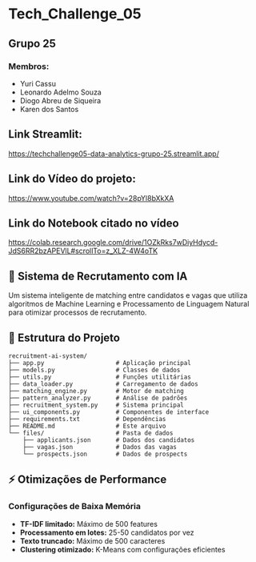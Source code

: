 # Tech_Challenge_05

## Grupo 25

### Membros:
- Yuri Cassu
- Leonardo Adelmo Souza
- Diogo Abreu de Siqueira
- Karen dos Santos

## Link Streamlit:
https://techchallenge05-data-analytics-grupo-25.streamlit.app/

## Link do Vídeo do projeto:
https://www.youtube.com/watch?v=28pYl8bXkXA

## Link do Notebook citado no vídeo
https://colab.research.google.com/drive/1OZkRks7wDiyHdycd-JdS6RR2bzAPEVlL#scrollTo=z_XLZ-4W4oTK

## 🎯 Sistema de Recrutamento com IA

Um sistema inteligente de matching entre candidatos e vagas que utiliza algoritmos de Machine Learning e Processamento de Linguagem Natural para otimizar processos de recrutamento.

## 📁 Estrutura do Projeto

```
recruitment-ai-system/
├── app.py                    # Aplicação principal
├── models.py                 # Classes de dados
├── utils.py                  # Funções utilitárias
├── data_loader.py            # Carregamento de dados
├── matching_engine.py        # Motor de matching
├── pattern_analyzer.py       # Análise de padrões
├── recruitment_system.py     # Sistema principal
├── ui_components.py          # Componentes de interface
├── requirements.txt          # Dependências
├── README.md                 # Este arquivo
└── files/                    # Pasta de dados
    ├── applicants.json       # Dados dos candidatos
    ├── vagas.json            # Dados das vagas
    └── prospects.json        # Dados de prospects
```

## ⚡ Otimizações de Performance

### Configurações de Baixa Memória

- **TF-IDF limitado:** Máximo de 500 features
- **Processamento em lotes:** 25-50 candidatos por vez
- **Texto truncado:** Máximo de 500 caracteres
- **Clustering otimizado:** K-Means com configurações eficientes
